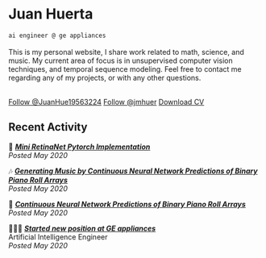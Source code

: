 # Juan Huerta 

<!-- Place this tag in your head or just before your close body tag. -->
<script async defer src="https://buttons.github.io/buttons.js"></script>

`ai engineer @ ge appliances`
<br>
<br>
This is my personal website, I share work related to math, science, and music. My current area of focus is in unsupervised computer vision techniques, and temporal sequence modeling. Feel free to contact me regarding any of my projects, or with any other questions.
<br>
<br>

<a href="https://twitter.com/JuanHue19563224?ref_src=twsrc%5Etfw" class="twitter-follow-button" data-show-screen-name="false" data-show-count="false">Follow @JuanHue19563224</a><script async src="https://platform.twitter.com/widgets.js" charset="utf-8"></script>
<a class="github-button" href="https://github.com/jmhuer">Follow @jmhuer</a>
<a class="github-button" href="https://github.com/jmhuer/jmhuer.github.io/raw/master/latex-resume/juan-resume/resume.pdf" data-icon="octicon-download" aria-label="Download ntkme/github-buttons on GitHub">Download CV</a>

## Recent Activity

👀 **[*Mini RetinaNet Pytorch Implementation*](https://jmhuer.github.io/data-science-blog/mini_book/_build/html/docs/computer-vision/object-detection.html)**
<br>
*Posted May 2020*


🎶 **[*Generating Music by Continuous Neural Network Predictions of Binary Piano Roll Arrays*](https://jmhuer.github.io/data-science-blog/mini_book/_build/html/docs/index.html)**
<br>
*Posted May 2020*

🎲 **[*Continuous Neural Network Predictions of Binary Piano Roll Arrays*](https://jmhuer.github.io/data-science-blog/mini_book/_build/html/docs/index.html)**
<br>
*Posted May 2020*

👨🏾‍💻 **[*Started new position at GE appliances*](https://jmhuer.github.io/mini_book/_build/html/docs/timeline.html#id3)**
<br>
Artificial Intelligence Engineer
<br>
*Posted May 2020*
<br>

<!-- [📚  . . . ](https://jmhuer.github.io/data-science-blog/mini_book/_build/html/docs/index.html)-->





<!--Education-->
<!------------->
<!--**M.S in Computer Science - The University of Texas at Austin** (2019-present)-->
<!--- Thesis: - Undecided-->
<!--- Selected coursework:  Machine Learning, Deep Learning, Optimization, Natural Language Processing-->

<!--**B.S in Applied Mathematics - Columbia University in the city of New York** (2016-2018)-->
<!--- Senior Research:  Generating Music by Continuous Neural Network Predictions of Binary Arrays-->
<!--- Selected coursework:  Evolutionary Algorithms, Statistical Inference, Quantum Mechanics, Advanced Topics in Music-->

<!--**B.S in Physics, Music (Double Major) - St. Lawrence University** (2013-2016)-->

<!--- Sigma Pi Sigma Honor Society - Pi Mu Epsilon Honor Society - Quantitative Club-->


<!--Work Experience-->
<!------------->
<!--**Artificial Intelligence Engineer** (July 2019 - Present)  -->
<!--GE Appliances, a Haier Company-->

<!--- Responsible for researching and implementing artificial intelligence technologies to be used in product areas including refrigeration,washer systems, cooking products, service, and small appliance:-->
<!--- Lead AI Engineer developing Application for kitchenhub (andorid8.1) to detect food ingrdients in kitchen counter at CES2020-->
<!--- Lead AI Engineer in incorporating camera in washer/camera fabric detection product cafe brand model3131321-->
<!--- Other projects include: refrigeration camera module, kitchen hub food recognition, anomaly detection for servicing appliances-->

<!--**Contractor - Software Engineer / Machine Learning** (March 2019 - July 2019)  -->
<!--Modis-->

<!--- Developed quick prototypes as requested by the product lines at GE Appliances. Implemented a variety of machine learning projects involving embedded systems, small appliances, mobile applications, and IoT solutions.-->

<!--Awarded Patents-->
<!---------->
<!--**System and Method for Using Sound to Monitor the Operation of a Dryer Appliance**(2019)-->

<!--- involving embedded systems, small appliances, mobile applications, and IoT solutions.-->

<!--**System and Method for Using Sound to Monitor the Operation of a Dryer Appliance**(2019)-->

<!--- involving embedded systems, small appliances, mobile applications, and IoT solutions.-->

<!--Skills-->
<!---------->
<!--**Programming:** Python, SQL, C, C++, java, git-->

<!--**Python SciPy Tools:** Pytorch, Tensorflow, Caffe, Pandas, Scikit-learn-->

<!--Awards-->
<!---------->
<!--- **Sterling Prize Fellowship**, Yale University (2013). Awarded to 30 out of 10,500 applicants.-->
<!--- **IU Founders Scholar**, Indiana University (2012)-->
<!--- **Baccalaureate with Highest Distinction**, Indiana University (2012). Granted to 5 students out of 498 in the class.-->


